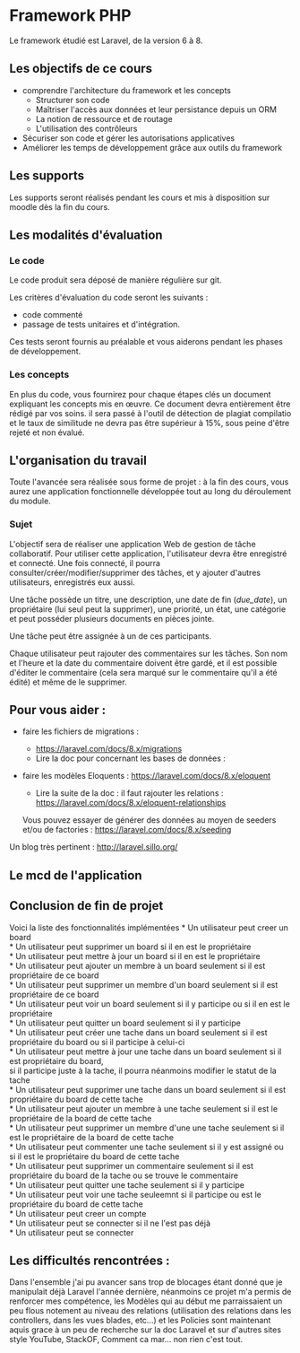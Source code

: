 # Framework PHP

Le framework étudié est Laravel, de la version 6 à 8. 

## Les objectifs de ce cours

- comprendre l'architecture du framework et les concepts
  - Structurer son code
  - Maîtriser l'accès aux données et leur persistance depuis un ORM 
  -  La notion de ressource et de routage
  - L'utilisation des contrôleurs
- Sécuriser son code  et gérer les autorisations applicatives
- Améliorer les temps de développement grâce aux outils du framework


## Les supports

Les supports seront réalisés pendant les cours et mis à  disposition sur moodle dès la fin du cours. 



## Les modalités d'évaluation

### Le code

Le code produit sera déposé de manière régulière sur git. 

Les critères d'évaluation du code seront les suivants : 

- code commenté
- passage de tests unitaires et d'intégration. 

Ces tests seront fournis au préalable et vous aiderons pendant les phases de développement. 

 ### Les concepts

En plus du code, vous fournirez pour chaque étapes clés un document expliquant les concepts mis en œuvre. Ce document devra entièrement être rédigé par vos soins. il sera passé à l'outil de détection de plagiat compilatio et le taux de similitude ne devra pas être supérieur à 15%, sous peine d'être rejeté et non évalué. 

## L'organisation du travail

Toute l'avancée sera réalisée sous forme de projet : à la fin des cours, vous aurez une application fonctionnelle développée tout au long du déroulement du module. 



### Sujet 

L'objectif sera de réaliser une application Web de gestion de tâche collaboratif. Pour utiliser cette application, l'utilisateur devra être enregistré et connecté. Une fois connecté, il pourra consulter/créer/modifier/supprimer des tâches, et y ajouter d'autres utilisateurs, enregistrés eux aussi. 

Une tâche possède un titre, une description, une date de fin (*due_date*),  un propriétaire (lui seul peut la supprimer), une priorité, un état, une catégorie et peut posséder plusieurs documents en pièces jointe. 

Une tâche peut être assignée à un de ces participants. 

Chaque utilisateur peut rajouter des commentaires sur les tâches. Son nom et l'heure et la date du commentaire doivent être gardé, et il est possible d'éditer le commentaire (cela sera marqué sur le commentaire qu'il a été édité) et même de le supprimer.

## Pour vous aider : 
- faire les fichiers de migrations : 

  - https://laravel.com/docs/8.x/migrations
  - Lire la doc pour concernant les bases de données : 

- faire les modèles Eloquents : https://laravel.com/docs/8.x/eloquent

  	- Lire la suite de la doc : il faut rajouter les relations : https://laravel.com/docs/8.x/eloquent-relationships

  Vous pouvez essayer de générer des données au moyen de seeders  et/ou de factories : https://laravel.com/docs/8.x/seeding

Un blog très pertinent  : http://laravel.sillo.org/ 

## Le mcd de l'application

[mcd]: https://raw.githubusercontent.com/NF-yac/todo-b2-20-21/master/database/mcd/todo.svg "MCD de l'application"


## Conclusion de fin de projet

Voici la liste des fonctionnalités implémentées
    * Un utilisateur peut creer un board <br>
    * Un utilisateur peut supprimer un board si il en est le propriétaire <br>
    * Un utilisateur peut mettre à jour un board si il en est le propriétaire <br>
    * Un utilisateur peut ajouter un membre à un board seulement si il est propriétaire de ce board <br>
    * Un utilisateur peut supprimer un membre d'un board seulement si il est propriétaire de ce board <br>
    * Un utilisateur peut voir un board seulement si il y participe ou si il en est le propriétaire <br>
    * Un utilisateur peut quitter un board seulement si il y participe <br>
    * Un utilisateur peut créer une tache dans un board seulement si il est propriétaire du board ou si il participe à celui-ci <br>
    * Un utilisateur peut mettre à jour une tache dans un board seulement si il est propriétaire du board, <br>
      si il participe juste à la tache, il pourra néanmoins modifier le statut de la tache <br>
    * Un utilisateur peut supprimer une tache dans un board seulement si il est propriétaire du board de cette tache <br>
    * Un utilisateur peut ajouter un membre à une tache seulement si il est le propriétaire de la board de cette tache <br>
    * Un utilisateur peut supprimer un membre d'une une tache seulement si il est le propriétaire de la board de cette tache <br>
    * Un utilisateur peut commenter une tache seulement si il y est assigné ou si il est le propriétaire du board de cette tache <br>
    * Un utilisateur peut supprimer un commentaire seulement si il est propriétaire du board de la tache ou se trouve le commentaire <br>
    * Un utilisateur peut quitter une tache seulement si il y participe <br>
    * Un utilisateur peut voir une tache seuleemnt si il participe ou est le propriétaire du board de cette tache <br>
    * Un utilisateur peut creer un compte <br>
    * Un utilisateur peut se connecter si il ne l'est pas déjà <br>
    * Un utilisateur peut se connecter <br>


## Les difficultés rencontrées : 

Dans l'ensemble j'ai pu avancer sans trop de blocages étant donné que je manipulait déjà Laravel l'année dernière,
néanmoins ce projet m'a permis de renforcer mes compétence, les Modèles qui au début me parraissaient un peu flous
notement au niveau des relations (utilisation des relations dans les controllers, dans les vues blades, etc...) 
et les Policies sont maintenant aquis grace à un peu de recherche sur la doc Laravel et sur d'autres sites style YouTube, StackOF, Comment ca mar... non rien c'est tout.

    
